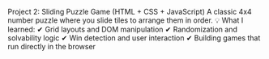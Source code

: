 Project 2: Sliding Puzzle Game (HTML + CSS + JavaScript)
A classic 4x4 number puzzle where you slide tiles to arrange them in order.
💡 What I learned:
✔ Grid layouts and DOM manipulation
✔ Randomization and solvability logic
✔ Win detection and user interaction
✔ Building games that run directly in the browser
